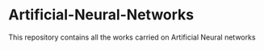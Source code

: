 # Artificial-Neural-Networks
This repository contains all the works carried on Artificial Neural networks
